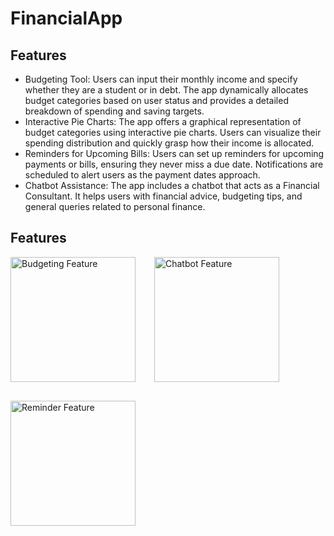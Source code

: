 # FinancialApp
## Features

* Budgeting Tool: Users can input their monthly income and specify whether they are a student or in debt. The app dynamically allocates budget categories based on user status and provides a detailed breakdown of spending and saving targets.
* Interactive Pie Charts: The app offers a graphical representation of budget categories using interactive pie charts. Users can visualize their spending distribution and quickly grasp how their income is allocated.
* Reminders for Upcoming Bills: Users can set up reminders for upcoming payments or bills, ensuring they never miss a due date. Notifications are scheduled to alert users as the payment dates approach.
* Chatbot Assistance: The app includes a chatbot that acts as a Financial Consultant. It helps users with financial advice, budgeting tips, and general queries related to personal finance.

## Features

<div style="display: flex; flex-wrap: wrap; gap: 30px;">
    <img src="https://github.com/jmai321/financialapp/raw/main/budgetingfeature.gif" alt="Budgeting Feature" width="200"/>
    <img src="https://github.com/jmai321/financialapp/raw/main/chatbotfeature.gif" alt="Chatbot Feature" width="200"/>
    <img src="https://github.com/jmai321/financialapp/raw/main/reminderfeature.gif" alt="Reminder Feature" width="200"/>
</div>


